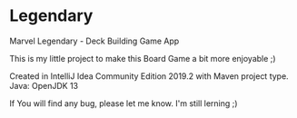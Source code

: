 # Legendary
Marvel Legendary - Deck Building Game App

This is my little project to make this Board Game a bit more enjoyable ;)

Created in IntelliJ Idea Community Edition 2019.2 with Maven project type.
Java: OpenJDK 13

If You will find any bug, please let me know. I'm still lerning ;)
